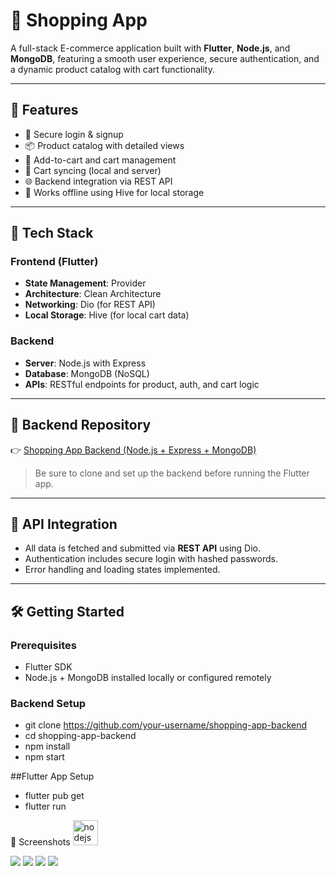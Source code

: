 # 🛒 Shopping App

A full-stack E-commerce application built with **Flutter**, **Node.js**, and **MongoDB**, featuring a smooth user experience, secure authentication, and a dynamic product catalog with cart functionality.


---

## 🚀 Features

- 🔐 Secure login & signup
- 📦 Product catalog with detailed views
- 🛒 Add-to-cart and cart management
- 🔄 Cart syncing (local and server)
- 🌐 Backend integration via REST API
- 📡 Works offline using Hive for local storage

---

## 🧱 Tech Stack

### Frontend (Flutter)
- **State Management**: Provider
- **Architecture**: Clean Architecture
- **Networking**: Dio (for REST API)
- **Local Storage**: Hive (for local cart data)

### Backend
- **Server**: Node.js with Express
- **Database**: MongoDB (NoSQL)
- **APIs**: RESTful endpoints for product, auth, and cart logic

---

## 🔗 Backend Repository

👉 [Shopping App Backend (Node.js + Express + MongoDB)](https://github.com/muhammednashat/server_shopping_app)

> Be sure to clone and set up the backend before running the Flutter app.

---

## 🔌 API Integration

- All data is fetched and submitted via **REST API** using Dio.
- Authentication includes secure login with hashed passwords.
- Error handling and loading states implemented.

---

## 🛠️ Getting Started

### Prerequisites
- Flutter SDK
- Node.js + MongoDB installed locally or configured remotely

### Backend Setup
- git clone https://github.com/your-username/shopping-app-backend
- cd shopping-app-backend
- npm install
- npm start

##Flutter App Setup
- flutter pub get
- flutter run

📸 Screenshots
 <img src="![photo_2025-07-22_12-20-35](https://github.com/user-attachments/assets/1941b4bc-7995-4517-b492-128f874165c1)
" alt="nodejs" width="40" height="40"/> 

 ![](lib/config/assets/screens/photo_2025-07-22_12-20-35.jpg)
 ![](lib/config/assets/screens/photo_2025-07-22_12-20-38.jpg)
 ![](lib/config/assets/screens/photo_2025-07-22_12-20-39.jpg)
 ![](lib/config/assets/screens/photo_2025-07-22_12-20-43.jpg)
 ![]()
 ![]()
 ![]()
 ![]()
 ![]()
 ![]()
 ![]()
 ![]()
 ![]()
 ![]()
 ![]()
 
 

 
  
